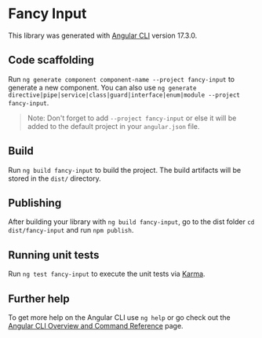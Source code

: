 # Fancy Input

This library was generated with [Angular CLI](https://github.com/angular/angular-cli) version 17.3.0.

## Code scaffolding

Run `ng generate component component-name --project fancy-input` to generate a new component. You can also use `ng generate directive|pipe|service|class|guard|interface|enum|module --project fancy-input`.
> Note: Don't forget to add `--project fancy-input` or else it will be added to the default project in your `angular.json` file. 

## Build

Run `ng build fancy-input` to build the project. The build artifacts will be stored in the `dist/` directory.

## Publishing

After building your library with `ng build fancy-input`, go to the dist folder `cd dist/fancy-input` and run `npm publish`.

## Running unit tests

Run `ng test fancy-input` to execute the unit tests via [Karma](https://karma-runner.github.io).

## Further help

To get more help on the Angular CLI use `ng help` or go check out the [Angular CLI Overview and Command Reference](https://angular.io/cli) page.
